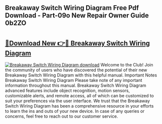 ## Breakaway Switch Wiring Diagram Free Pdf Download - Part-09o New Repair Owner Guide 0b2ZO

# <h2><a href="http://dfumj2.blite.top/?on=Breakaway+Switch+Wiring+Diagram">🔗Download New 👉🔴 Breakaway Switch Wiring Diagram</a></h2>

[![Breakaway Switch Wiring Diagram download](https://i.imgur.com/lujVjoI.png)](http://dfumj2.blite.top/?on=Breakaway+Switch+Wiring+Diagram)
Welcome to the Club! Join the community of users who have discovered the potential of their new Breakaway Switch Wiring Diagram with this helpful manual. Important Notes Breakaway Switch Wiring Diagram Please take note of any important information throughout this manual. Breakaway Switch Wiring Diagram advanced features include object recognition, motion sensors, customizable alerts, and remote access, all of which can be customized to suit your preferences via the user interface. We trust that the Breakaway Switch Wiring Diagram has been a comprehensive resource in your efforts to learn the ins and outs of your new device. In case of any queries or concerns, feel free to reach out to our customer service.

